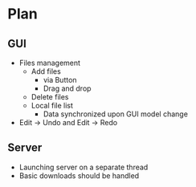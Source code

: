 # Plan

## GUI

* Files management
  * Add files
    * via Button
    * Drag and drop
  * Delete files
  * Local file list
    * Data synchronized upon GUI model change
* Edit -> Undo and Edit -> Redo

## Server

* Launching server on a separate thread
* Basic downloads should be handled
